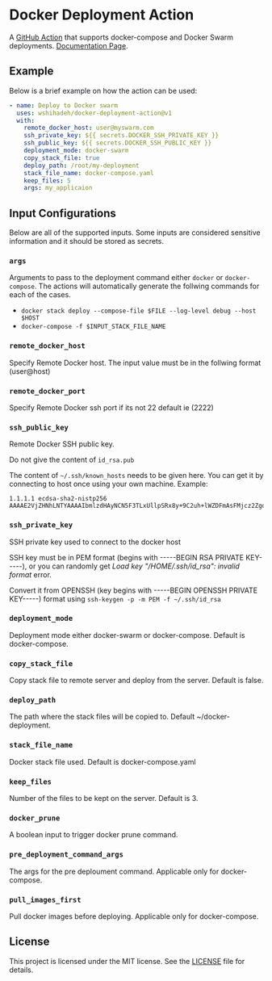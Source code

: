 # Docker Deployment Action

A [GitHub Action](https://github.com/marketplace/actions/docker-deployment) that supports docker-compose and Docker Swarm deployments. [Documentation Page](https://wshihadeh.github.io/actions/Docker-Deployment/).


## Example

Below is a brief example on how the action can be used:

```yaml
- name: Deploy to Docker swarm
  uses: wshihadeh/docker-deployment-action@v1
  with:
    remote_docker_host: user@myswarm.com
    ssh_private_key: ${{ secrets.DOCKER_SSH_PRIVATE_KEY }}
    ssh_public_key: ${{ secrets.DOCKER_SSH_PUBLIC_KEY }}
    deployment_mode: docker-swarm
    copy_stack_file: true
    deploy_path: /root/my-deployment
    stack_file_name: docker-compose.yaml
    keep_files: 5
    args: my_applicaion
```

## Input Configurations

Below are all of the supported inputs. Some inputs are considered sensitive information and it should be stored as secrets.

### `args`

Arguments to pass to the deployment command either  `docker`  or `docker-compose`. The actions will automatically generate the follwing commands for each of the cases.

- `docker stack deploy --compose-file $FILE --log-level debug --host $HOST`
- `docker-compose -f $INPUT_STACK_FILE_NAME`


### `remote_docker_host`

Specify Remote Docker host. The input value must be in the follwing format (user@host)

### `remote_docker_port`

Specify Remote Docker ssh port if its not 22 default ie (2222)

### `ssh_public_key`

Remote Docker SSH public key. 

Do not give the content of `id_rsa.pub`

The content of `~/.ssh/known_hosts` needs to be given here. You can get it by connecting to host once using your own machine. Example:

```
1.1.1.1 ecdsa-sha2-nistp256 AAAAE2VjZHNhLNTYAAAAIbmlzdHAyNCN5F3TLxUllpSRx8y+9C2uh+lWZDFmAsFMjcz2Zgq4d5F+oGicGaRk=
```

### `ssh_private_key`

SSH private key used to connect to the docker host

SSH key must be in PEM format (begins with -----BEGIN RSA PRIVATE KEY-----), or you can randomly get _Load key "/HOME/.ssh/id_rsa": invalid format_ error.

Convert it from OPENSSH (key begins with -----BEGIN OPENSSH PRIVATE KEY-----)  format using `ssh-keygen -p -m PEM -f ~/.ssh/id_rsa`

### `deployment_mode`
Deployment mode either docker-swarm or docker-compose. Default is docker-compose.
### `copy_stack_file`
Copy stack file to remote server and deploy from the server. Default is false.
### `deploy_path`
The path where the stack files will be copied to. Default ~/docker-deployment.
### `stack_file_name`
Docker stack file used. Default is docker-compose.yaml
### `keep_files`
Number of the files to be kept on the server. Default is 3.
### `docker_prune`
A boolean input to trigger docker prune command.
### `pre_deployment_command_args`
The args for the pre deploument command. Applicable only for docker-compose.
### `pull_images_first`
Pull docker images before deploying. Applicable only for docker-compose.

## License

This project is licensed under the MIT license. See the [LICENSE](LICENSE) file for details.
